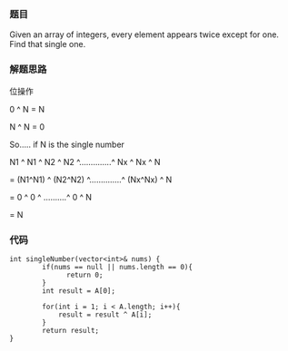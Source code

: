 ### 题目

Given an array of integers, every element appears twice except for one. Find that single one. 

### 解题思路

位操作

0 ^ N = N 

N ^ N = 0 

So….. if N is the single number 

N1 ^ N1 ^ N2 ^ N2 ^…………..^ Nx ^ Nx ^ N 

= (N1^N1) ^ (N2^N2) ^…………..^ (Nx^Nx) ^ N 

= 0 ^ 0 ^ ……….^ 0 ^ N 

= N

### 代码

```
int singleNumber(vector<int>& nums) {
        if(nums == null || nums.length == 0){
              return 0;
        }
        int result = A[0];

        for(int i = 1; i < A.length; i++){
            result = result ^ A[i];
        }
        return result;
}
```

